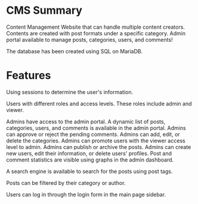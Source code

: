# CMS Summary
Content Management Website that can handle multiple content creators.
Contents are created with post formats under a specific category.
Admin portal available to manage posts, categories, users, and comments!

The database has been created using SQL on MariaDB.

# Features
Using sessions to determine the user's information.

Users with different roles and access levels.
These roles include admin and viewer.

Admins have access to the admin portal.
A dynamic list of posts, categories, users, and comments is available in the admin portal.
Admins can approve or reject the pending comments.
Admins can add, edit, or delete the categories.
Admins can promote users with the viewer access level to admin.
Admins can publish or archive the posts.
Admins can create new users, edit their information, or delete users' profiles.
Post and comment statistics are visible using graphs in the admin dashboard.

A search engine is available to search for the posts using post tags.

Posts can be filtered by their category or author.

Users can log in through the login form in the main page sidebar.


